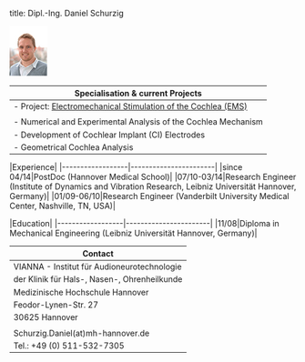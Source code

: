 ﻿title: Dipl.-Ing. Daniel Schurzig


![Image Daniel Schurzig](Daniel.jpg)


|Specialisation	& current Projects|
|-----------------------------------------|
|-   Project: [Electromechanical Stimulation of the Cochlea (EMS)](http://www.vianna.de/01_workgroups/majdani/projects.html "Electromechanical Stimulation of the Cochlea (EMS)")|
| |
|-   Numerical and Experimental Analysis of the Cochlea Mechanism|
|-   Development of Cochlear Implant (CI) Electrodes|
|-   Geometrical Cochlea Analysis|


|Experience|
|------------------|-----------------------|
|since 04/14|PostDoc (Hannover Medical School)|
|07/10-03/14|Research Engineer (Institute of Dynamics and Vibration Research, Leibniz Universität Hannover, Germany)|
|01/09-06/10|Research Engineer (Vanderbilt University Medical Center, Nashville, TN, USA)|

|Education|
|------------------|-----------------------|
|11/08|Diploma in Mechanical Engineering (Leibniz Universität Hannover, Germany)|

|Contact|                       
|------------------|
|VIANNA - Institut für Audioneurotechnologie|
|der Klinik für Hals-, Nasen-, Ohrenheilkunde|
|Medizinische Hochschule Hannover|
|Feodor-Lynen-Str. 27|
| 30625 Hannover|
| |
|Schurzig.Daniel(at)mh-hannover.de|
|Tel.: +49 (0) 511-532-7305|